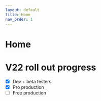 ```yaml
---
layout: default
title: Home
nav_order: 1
---
```


# Home

# V22 roll out progress

- [x] Dev + beta testers
- [x] Pro production
- [ ] Free production
